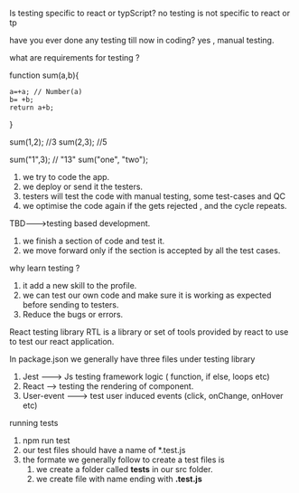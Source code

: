 Is testing specific to react or typScript?
no testing is not specific to react or tp

have you ever done any testing till now in coding?
yes , manual testing.

what are requirements for testing ?

function sum(a,b){

    a=+a; // Number(a)
    b= +b;
    return a+b;

}

sum(1,2); //3
sum(2,3); //5

sum("1",3); // "13"
sum("one", "two");

1. we try to code the app.
2. we deploy or send it the testers.
3. testers will test the code with manual testing, some test-cases and QC
4. we optimise the code again if the gets rejected , and the cycle repeats.

TBD--->testing based development.

1. we finish a section of code and test it.
2. we move forward only if the section is accepted by all the test cases.

why learn testing ?

1. it add a new skill to the profile.
2. we can test our own code and make sure it is working as expected before sending to testers.
3. Reduce the bugs or errors.

React testing library
RTL is a library or set of tools provided by react to use to test our react application.

In package.json we generally have three files under testing library

1. Jest ---> Js testing framework logic ( function, if else, loops etc)
2. React --> testing the rendering of component.
3. User-event ---> test user induced events (click, onChange, onHover etc)

running tests

1. npm run test
2. our test files should have a name of \*.test.js
3. the formate we generally follow to create a test files is
   1. we create a folder called **tests** in our src folder.
   2. we create file with name ending with **.test.js**
